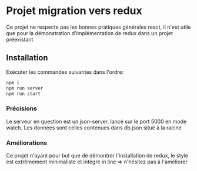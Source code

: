 # Projet migration vers redux

Ce projet ne respecte pas les bonnes pratiques générales react, il n'est utile que pour la démonstration d'implémentation de redux dans un projet préexistant

## Installation

Exécuter les commandes suivantes dans l'ordre:
```bash
npm i
npm run server
npm run start
```

### Précisions

Le serveur en question est un json-server, lancé sur le port 5000 en mode watch.
Les données sont celles contenues dans db.json situé à la racine

### Améliorations

Ce projet n'ayant pour but que de démontrer l'installation de redux, le style est extrêmement minimaliste et intégré in line => n'hésitez pas à l'améliorer